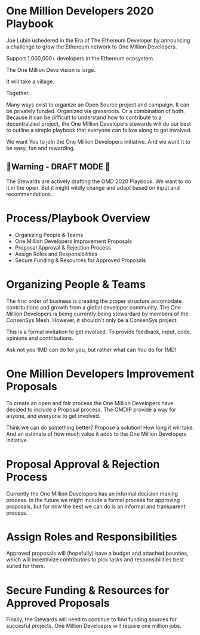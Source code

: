# One Million Developers 2020 Playbook

Joe Lubin ushedered in the Era of The Ethereum Developer by announcing a challenge to grow the Ethereum network to One Million Developers.

Support 1,000,000+ developers in the Ethereum ecosystem.

The One Million Devs vision is large.

It will take a village.

Together.

Many ways exist to organize an Open Source project and campaign. It can be privately funded. Organized via grassroots. Or a combination of both. Because it can be difficult to understand how to contribute to a decentralzied project, the One Million Developers stewards will do our best to outline a simple playbook that everyone can follow along to get involved.

We want You to join the One Million Developers initiative. And we want it to be easy, fun and rewarding.

## 🚧Warning - DRAFT MODE 🚧

The Stewards are actively drafting the OMD 2020 Playbook. We want to do it in the open. But it might wildly change and adapt based on input and recommendations.

# Process/Playbook Overview

- Organizing People & Teams
- One Million Developers Improvement Proposals
- Proposal Approval & Rejection Process
- Assign Roles and Responsibilities
- Secure Funding & Resources for Approved Proposals

# Organizing People & Teams

The first order of business is creating the proper structure accomodate contributions and growth from a global developer community. The One Million Developers is being currently being stewardard by members of the ConsenSys Mesh. However, it shouldn't only be a ConsenSys project.

This is a formal invitation to get involved. To provide feedback, input, code, opinions and contributions.

Ask not you 1MD can do for you, but rather what can You do for 1MD!

# One Million Developers Improvement Proposals

To create an open and fair process the One Million Developers have decided to include a Proposal process. The OMDIP provide a way for anyone, and everyone to get involved.

Think we can do something better? Propose a solution! How long it will take. And an estimate of how much value it adds to the One Million Developers initiative.

# Proposal Approval & Rejection Process

Currently the One Million Developers has an informal decision making process. In the future we might include a formal process for approving proposals, but for now the best we can do is an informal and transparent process.

# Assign Roles and Responsibilities

Approved proposals will (hopefully) have a budget and attached bounties, which will incentivize contributors to pick tasks and responsibilities best suited for them.

# Secure Funding & Resources for Approved Proposals

Finally, the Stewards will need to continue to find funding sources for succesful projects. One Million Develoeprs will require one million jobs.
